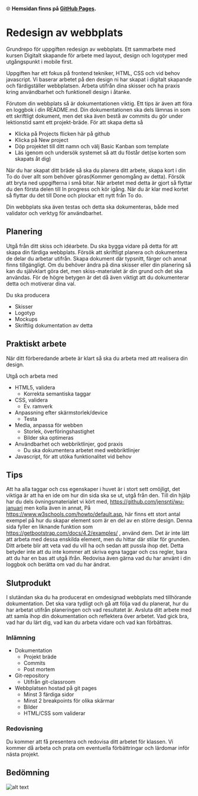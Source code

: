 🌐 **Hemsidan finns på [GitHub Pages](https://ntig-umea.github.io/redesign-av-webbplats-marcusbillman/).**

# Redesign av webbplats

Grundrepo för uppgiften redesign av webbplats. Ett sammarbete med kursen Digitalt skapande för arbete med layout, design och logotyper med utgångspunkt i mobile first.

Uppgiften har ett fokus på frontend tekniker, HTML, CSS och vid behov javascript. Vi baserar arbetet på den design ni har skapat i digitalt skapande och färdigställer webbplatsen. Arbeta utifrån dina skisser och ha praxis kring användbarhet och funktionell design i åtanke.

Förutom din webbplats så är dokumentationen viktig. Ett tips är även att föra en loggbok i din README.md. Din dokumentationen ska dels lämnas in som ett skriftligt dokument, men det ska även bestå av commits du gör under lektionstid samt ett projekt-bräde.
För att skapa detta så

* Klicka på Projects flicken här på github
* Klicka på New project
* Döp projektet till ditt namn och välj Basic Kanban som template
* Läs igenom och undersök systemet så att du föstår det(se korten som skapats åt dig)

När du har skapat ditt bräde så ska du planera ditt arbete, skapa kort i din To do över allt som behöver göras(Kommer genomgång av detta). Försök att bryta ned uppgifterna i små bitar. När arbetet med detta är gjort så flyttar du den första delen till In progress och kör igång. När du är klar med kortet så flyttar du det till Done och plockar ett nytt från To do.

Din webbplats ska även testas och detta ska dokumenteras, både med validator och verktyg för användbarhet.

## Planering

Utgå från ditt skiss och idéarbete. Du ska bygga vidare på detta för att skapa din färdiga webbplats. Försök att skriftligt planera och dokumentera de delar du arbetar utifrån. Skapa dokument där typsnitt, färger och annat finns tillgängligt.
Om du behöver ändra på dina skisser eller din planering så kan du självklart göra det, men skiss-materialet är din grund och det ska användas. För de högre betygen är det då även viktigt att du dokumenterar detta och motiverar dina val.

Du ska producera

* Skisser
* Logotyp
* Mockups
* Skriftlig dokumentation av detta

## Praktiskt arbete

När ditt förberedande arbete är klart så ska du arbeta med att realisera din design.

Utgå och arbeta med

* HTML5, validera
    * Korrekta semantiska taggar
* CSS, validera
    * Ev. ramverk
* Anpassning efter skärmstorlek/device
    * Testa
* Media, anpassa för webben
    * Storlek, överföringshastighet
    * Bilder ska optimeras
* Användbarhet och webbriktlinjer, god praxis
    * Du ska dokumentera arbetet med webbriktlinjer
* Javascript, för att utöka funktionalitet vid behov

## Tips

Att ha alla taggar och css egenskaper i huvet är i stort sett omöjligt, det viktiga är att ha en ide om hur din sida ska se ut, utgå från den. Till din hjälp har du dels övningsmaterialet vi kört med, https://github.com/jensnti/wu-januari men kolla även in annat, På https://www.w3schools.com/howto/default.asp, här finns ett stort antal exempel på hur du skapar element som är en del av en större design. Denna sida fyller en liknande funktion som https://getbootstrap.com/docs/4.2/examples/ , använd dem. Det är inte lätt att arbeta med dessa enskilda element, men du hittar där stilar för grunden. Ditt arbete blir att veta vad du vill ha och sedan att pussla ihop det. Detta betyder inte att du inte kommer att skriva egna taggar och css regler, bara att du har en bas att utgå ifrån.
Redovisa även gärna vad du har använt i din loggbok och berätta om vad du har ändrat.

## Slutprodukt

I slutändan ska du ha producerat en omdesignad webbplats med tillhörande dokumentation. Det ska vara tydligt och gå att följa vad du planerat, hur du har arbetat utifrån planeringen och vad resultatet är.
Avsluta ditt arbete med att samla ihop din dokumentation och reflektera över arbetet. Vad gick bra, vad har du lärt dig, vad kan du arbeta vidare och vad kan förbättras.

### Inlämning

* Dokumentation
    * Projekt bräde
    * Commits
    * Post mortem
* Git-repository
    * Utifrån git-classroom
* Webbplatsen hostad på git pages
    * Minst 3 färdiga sidor
    * Minst 2 breakpoints för olika skärmar
    * Bilder
    * HTML/CSS som validerar

### Redovisning

Du kommer att få presentera och redovisa ditt arbetet för klassen. Vi kommer då arbeta och prata om eventuella förbättringar och lärdomar inför nästa projekt.

## Bedömning

![alt text](https://raw.githubusercontent.com/jensnti/wu2-redesign/master/assets/matris.png "Bedömningsmatris")
